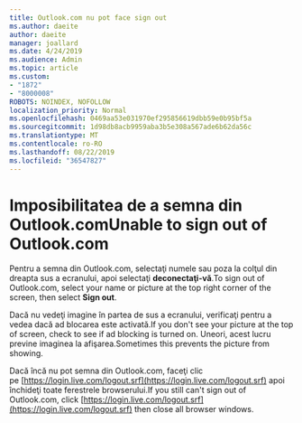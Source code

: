 ```yaml
---
title: Outlook.com nu pot face sign out
ms.author: daeite
author: daeite
manager: joallard
ms.date: 4/24/2019
ms.audience: Admin
ms.topic: article
ms.custom:
- "1872"
- "8000008"
ROBOTS: NOINDEX, NOFOLLOW
localization_priority: Normal
ms.openlocfilehash: 0469aa53e031970ef295856619dbb59e0b95bf5a
ms.sourcegitcommit: 1d98db8acb9959aba3b5e308a567ade6b62da56c
ms.translationtype: MT
ms.contentlocale: ro-RO
ms.lasthandoff: 08/22/2019
ms.locfileid: "36547827"
---
```

# <a name="unable-to-sign-out-of-outlookcom"></a><span data-ttu-id="41c6c-102">Imposibilitatea de a semna din Outlook.com</span><span class="sxs-lookup"><span data-stu-id="41c6c-102">Unable to sign out of Outlook.com</span></span>

<span data-ttu-id="41c6c-103">Pentru a semna din Outlook.com, selectaţi numele sau poza la colţul din dreapta sus a ecranului, apoi selectaţi **deconectaţi-vă**.</span><span class="sxs-lookup"><span data-stu-id="41c6c-103">To sign out of Outlook.com, select your name or picture at the top right corner of the screen, then select **Sign out**.</span></span>

<span data-ttu-id="41c6c-104">Dacă nu vedeţi imagine în partea de sus a ecranului, verificaţi pentru a vedea dacă ad blocarea este activată.</span><span class="sxs-lookup"><span data-stu-id="41c6c-104">If you don't see your picture at the top of screen, check to see if ad blocking is turned on.</span></span> <span data-ttu-id="41c6c-105">Uneori, acest lucru previne imaginea la afişarea.</span><span class="sxs-lookup"><span data-stu-id="41c6c-105">Sometimes this prevents the picture from showing.</span></span>

<span data-ttu-id="41c6c-106">Dacă încă nu pot semna din Outlook.com, faceţi clic pe [https://login.live.com/logout.srf](https://login.live.com/logout.srf) apoi închideţi toate ferestrele browserului.</span><span class="sxs-lookup"><span data-stu-id="41c6c-106">If you still can't sign out of Outlook.com, click [https://login.live.com/logout.srf](https://login.live.com/logout.srf) then close all browser windows.</span></span>